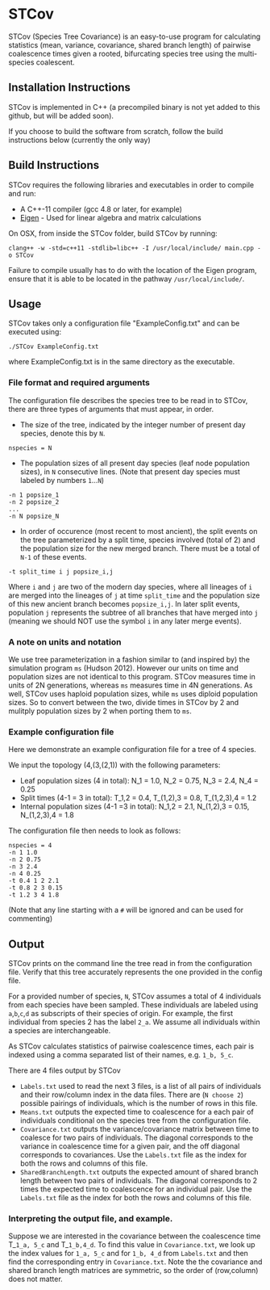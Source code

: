 # STCov

STCov (Species Tree Covariance) is an easy-to-use program for calculating statistics (mean, variance, covariance, shared branch length) of pairwise coalescence times given a rooted, bifurcating species tree using the multi-species coalescent.

## Installation Instructions

STCov is implemented in C++ (a precompiled binary is not yet added to this github, but will be added soon). 

If you choose to build the software from scratch, follow the build instructions below (currently the only way)

## Build Instructions

STCov requires the following libraries and executables in order to compile and run: 

* A C++-11 compiler (gcc 4.8 or later, for example)
* [Eigen](http://eigen.tuxfamily.org/index.php?title=Main_Page) - Used for linear algebra and matrix calculations

On OSX, from inside the STCov folder, build STCov by running: 

```
clang++ -w -std=c++11 -stdlib=libc++ -I /usr/local/include/ main.cpp -o STCov
```
Failure to compile usually has to do with the location of the Eigen program, ensure that it is able to be located in the pathway ```/usr/local/include/```.

## Usage

STCov takes only a configuration file "ExampleConfig.txt" and can be executed using: 
```
./STCov ExampleConfig.txt
```
where ExampleConfig.txt is in the same directory as the executable. 

### File format and required arguments

The configuration file describes the species tree to be read in to STCov, there are three types of arguments that must appear, in order. 

* The size of the tree, indicated by the integer number of present day species, denote this by ```N```.
```
nspecies = N 
```
* The population sizes of all present day species (leaf node population sizes), in ```N``` consecutive lines. (Note that present day species must labeled by numbers ```1```...```N```)
```
-n 1 popsize_1
-n 2 popsize_2
...
-n N popsize_N
```
* In order of occurence (most recent to most ancient), the split events on the tree parameterized by a split time, species involved (total of 2) and the population size for the new merged branch. There must be a total of ```N-1``` of these events.
```
-t split_time i j popsize_i,j
```
Where ```i``` and ```j``` are two of the modern day species, where all lineages of ```i``` are merged into the lineages of ```j``` at time ```split_time``` and the population size of this new ancient branch becomes ```popsize_i,j```. In later split events, population ```j``` represents the subtree of all branches that have merged into ```j``` (meaning we should NOT use the symbol ```i``` in any later merge events). 

### A note on units and notation

We use tree parameterization in a fashion similar to (and inspired by) the simulation program ```ms``` (Hudson 2012). However our units on time and population sizes are not identical to this program. STCov measures time in units of 2N generations, whereas ```ms``` measures time in 4N generations. As well, STCov uses haploid population sizes, while ```ms``` uses diploid population sizes. So to convert between the two, divide times in STCov by 2 and mulitply population sizes by 2 when  porting them to ```ms```.

### Example configuration file

Here we demonstrate an example configuration file for a tree of 4 species. 

We input the topology (4,(3,(2,1)) with the following parameters: 
* Leaf population sizes (4 in total): N_1 = 1.0, N_2 = 0.75, N_3 = 2.4, N_4 = 0.25
* Split times (4-1 = 3 in total): T_1,2 = 0.4, T_(1,2),3 = 0.8, T_(1,2,3),4 = 1.2
* Internal population sizes (4-1 =3 in total): N_1,2 = 2.1, N_(1,2),3 = 0.15, N_(1,2,3),4 = 1.8

The configuration file then needs to look as follows: 
```
nspecies = 4
-n 1 1.0
-n 2 0.75
-n 3 2.4
-n 4 0.25
-t 0.4 1 2 2.1
-t 0.8 2 3 0.15
-t 1.2 3 4 1.8
```
(Note that any line starting with a ```#``` will be ignored and can be used for commenting)

## Output 

STCov prints on the command line the tree read in from the configuration file. Verify that this tree accurately represents the one provided in the config file. 

For a provided number of species, ```N```, STCov assumes a total of 4 individuals from each species have been sampled. These individuals are labeled using ```a```,```b```,```c```,```d``` as subscripts of their species of origin. For example, the first individual from species 2 has the label ```2_a```. We assume all individuals within a species are interchangeable. 

As STCov calculates statistics of pairwise coalescence times, each pair is indexed using a comma separated list of their names, e.g. ```1_b, 5_c```. 

There are 4 files output by STCov

* ```Labels.txt``` used to read the next 3 files, is a list of all pairs of individuals and their row/column index in the data files. There are (```N choose 2```) possible pairings of individuals, which is the number of rows in this file.  
* ```Means.txt``` outputs the expected time to coalescence for a each pair of individuals conditional on the species tree from the configuration file. 
* ```Covariance.txt``` outputs the variance/covariance matrix between time to coalesce for two pairs of individuals. The diagonal corresponds to the variance in coalescence time for a given pair, and the off diagonal corresponds to covariances. Use the ```Labels.txt``` file as the index for both the rows and columns of this file. 
* ```SharedBranchLength.txt``` outputs the expected amount of shared branch length between two pairs of individuals. The diagonal corresponds to 2 times the expected time to coalescence for an individual pair. Use the ```Labels.txt``` file as the index for both the rows and columns of this file. 

### Interpreting the output file, and example. 

Suppose we are interested in the covariance between the coalescence time T_```1_a, 5_c``` and T_```1_b,4_d```. To find this value in ```Covariance.txt```, we look up the index values for ```1_a, 5_c``` and for ```1_b, 4_d``` from ```Labels.txt``` and then find the corresponding entry in ```Covariance.txt```. Note the the covariance and shared branch length matrices are symmetric, so the order of (row,column) does not matter. 





